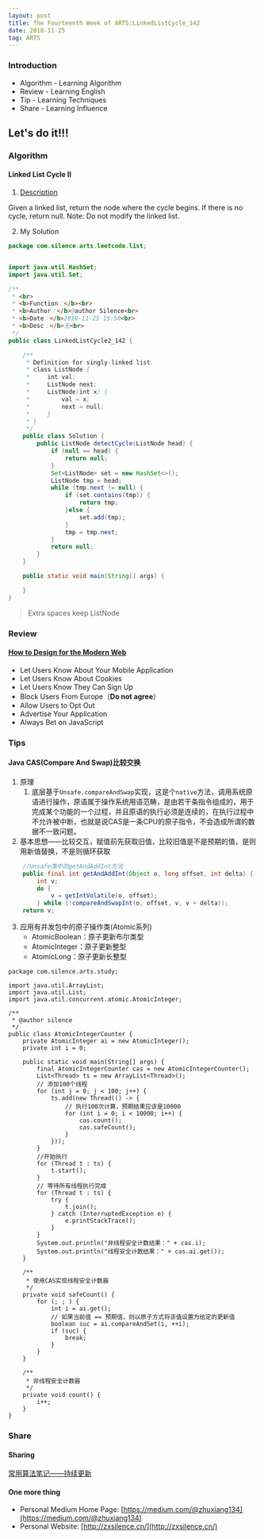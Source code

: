```yaml
---
layout: post
title: The Fourteenth Week of ARTS:LinkedListCycle_142
date: 2018-11-25
tag: ARTS
---
```


### Introduction
- Algorithm  - Learning Algorithm
- Review  - Learning English
- Tip - Learning Techniques
- Share - Learning Influence

## Let's do it!!!
### Algorithm
#### Linked List Cycle II
1. [Description](https://leetcode.com/problems/linked-list-cycle-ii/)

Given a linked list, return the node where the cycle begins. If there is no cycle, return null.
Note: Do not modify the linked list.

2. My Solution

```java
package com.silence.arts.leetcode.list;


import java.util.HashSet;
import java.util.Set;

/**
 * <br>
 * <b>Function：</b><br>
 * <b>Author：</b>@author Silence<br>
 * <b>Date：</b>2018-11-25 15:50<br>
 * <b>Desc：</b>无<br>
 */
public class LinkedListCycle2_142 {

    /**
     * Definition for singly-linked list.
     * class ListNode {
     *     int val;
     *     ListNode next;
     *     ListNode(int x) {
     *         val = x;
     *         next = null;
     *     }
     * }
     */
    public class Solution {
        public ListNode detectCycle(ListNode head) {
            if (null == head) {
                return null;
            }
            Set<ListNode> set = new HashSet<>();
            ListNode tmp = head;
            while (tmp.next != null) {
                if (set.contains(tmp)) {
                    return tmp;
                }else {
                    set.add(tmp);
                }
                tmp = tmp.next;
            }
            return null;
        }
    }

    public static void main(String[] args) {

    }
}


```

> Extra spaces keep ListNode

### Review
#### [How to Design for the Modern Web](https://medium.com/s/silicon-satire/how-to-design-for-the-modern-web-52eaa926bae2)
- Let Users Know About Your Mobile Application
- Let Users Know About Cookies
- Let Users Know They Can Sign Up
- Block Users From Europe（**Do not agree**）
- Allow Users to Opt Out
- Advertise Your Application
- Always Bet on JavaScript

### Tips
#### Java CAS(Compare And Swap)比较交换
1. 原理
    1. 底层基于`Unsafe.compareAndSwap`实现，这是个`native`方法，调用系统原语进行操作，原语属于操作系统用语范畴，是由若干条指令组成的，用于完成某个功能的一个过程，并且原语的执行必须是连续的，在执行过程中不允许被中断，也就是说CAS是一条CPU的原子指令，不会造成所谓的数据不一致问题。
2. 基本思想——比较交互，赋值前先获取旧值，比较旧值是不是预期的值，是则用新值替换，不是则循环获取
```java
    //Unsafe类中的getAndAddInt方法
    public final int getAndAddInt(Object o, long offset, int delta) {
        int v;
        do {
            v = getIntVolatile(o, offset);
        } while (!compareAndSwapInt(o, offset, v, v + delta));
    return v;
```
3. 应用有并发包中的原子操作类(Atomic系列)
    - AtomicBoolean：原子更新布尔类型
    - AtomicInteger：原子更新整型
    - AtomicLong：原子更新长整型

```
package com.silence.arts.study;

import java.util.ArrayList;
import java.util.List;
import java.util.concurrent.atomic.AtomicInteger;

/**
 * @author silence
 */
public class AtomicIntegerCounter {
    private AtomicInteger ai = new AtomicInteger();
    private int i = 0;

    public static void main(String[] args) {
        final AtomicIntegerCounter cas = new AtomicIntegerCounter();
        List<Thread> ts = new ArrayList<Thread>();
        // 添加100个线程
        for (int j = 0; j < 100; j++) {
            ts.add(new Thread(() -> {
                // 执行100次计算，预期结果应该是10000
                for (int i = 0; i < 10000; i++) {
                    cas.count();
                    cas.safeCount();
                }
            }));
        }
        //开始执行
        for (Thread t : ts) {
            t.start();
        }
        // 等待所有线程执行完成
        for (Thread t : ts) {
            try {
                t.join();
            } catch (InterruptedException e) {
                e.printStackTrace();
            }
        }
        System.out.println("非线程安全计数结果：" + cas.i);
        System.out.println("线程安全计数结果：" + cas.ai.get());
    }

    /**
     * 使用CAS实现线程安全计数器
     */
    private void safeCount() {
        for (; ; ) {
            int i = ai.get();
            // 如果当前值 == 预期值，则以原子方式将该值设置为给定的更新值
            boolean suc = ai.compareAndSet(i, ++i);
            if (suc) {
                break;
            }
        }
    }

    /**
     * 非线程安全计数器
     */
    private void count() {
        i++;
    }
}
```


### Share
#### Sharing
[常用算法笔记——持续更新](http://zxsilence.cn/2018/11/%E5%B8%B8%E7%94%A8%E7%AE%97%E6%B3%95%E7%AC%94%E8%AE%B0/)

#### One more thing
- Personal Medium Home Page: [https://medium.com/@zhuxiang134](https://medium.com/@zhuxiang134)
- Personal Website: [http://zxsilence.cn/](http://zxsilence.cn/)